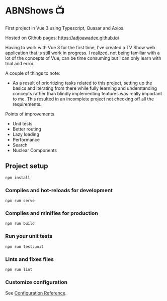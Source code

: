 # ABNShows 📺
First project in Vue 3 using Typescript, Quasar and Axios.

Hosted on Github pages: https://adjoawadee.github.io/

Having to work with Vue 3 for the first time, I've created a TV Show web application that is still work in progress.
I realized, not being familiar with a lot of the concepts of Vue, can be time consuming but I can only learn with trial and error.

A couple of things to note:
- As a result of prioritizing tasks related to this project, setting up the basics and iterating from there while fully learning and understanding concepts rather than blindly implementing features was really important to me. This resulted in an incomplete project not checking off all the requirements.

Points of improvements
- Unit tests
- Better routing
- Lazy loading
- Performance
- Search
- Nuclear Components

## Project setup
```
npm install
```

### Compiles and hot-reloads for development
```
npm run serve
```

### Compiles and minifies for production
```
npm run build
```

### Run your unit tests
```
npm run test:unit
```

### Lints and fixes files
```
npm run lint
```

### Customize configuration
See [Configuration Reference](https://cli.vuejs.org/config/).
